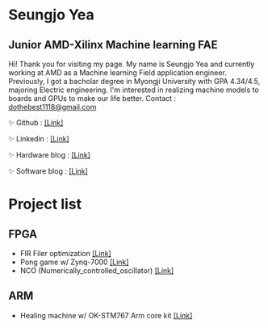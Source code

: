 # Seungjo Yea
## Junior AMD-Xilinx Machine learning FAE

Hi! Thank you for visiting my page. My name is Seungjo Yea and currently working at AMD as a Machine learning Field application engineer. Previously, I got a bacholar degree in Myongji University with GPA 4.34/4.5, majoring Electric engineering. I'm interested in realizing machine models to boards and GPUs to make our life better.
Contact : dothebest1118@gmail.com

✨ Github :  [[Link]](https://github.com/seungjoyea)

✨ Linkedin : [[Link]](https://www.linkedin.com/in/seungjo-yea-206204243)

✨ Hardware blog :  [[Link]](https://ai-hardware-world.tistory.com)

✨  Software blog : [[Link]](https://machinelearning-hardware.tistory.com)

# Project list
## FPGA
- FIR Filer optimization [[Link]](https://github.com/seungjoyea/Generic_FIR_Filter-generic-CPS-TAP-parallel)
- Pong game w/ Zynq-7000 [[Link]](https://github.com/seungjoyea/Pong_Game_w_Zynq7000)
- NCO (Numerically_controlled_oscillator) [[Link]](https://github.com/seungjoyea/NCO-Neumerically-Controlled-Oscillatior_by-Verilog)

## ARM
- Healing machine w/ OK-STM767 Arm core kit [[Link]](https://github.com/seungjoyea/Healing_machine_project)
